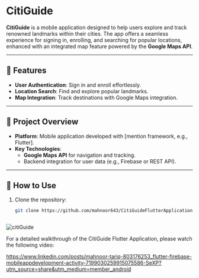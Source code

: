# CitiGuide

**CitiGuide** is a mobile application designed to help users explore and track renowned landmarks within their cities. The app offers a seamless experience for signing in, enrolling, and searching for popular locations, enhanced with an integrated map feature powered by the **Google Maps API**.

---

## 🌟 Features
- **User Authentication**: Sign in and enroll effortlessly.  
- **Location Search**: Find and explore popular landmarks.  
- **Map Integration**: Track destinations with Google Maps integration.  

---

## 📂 Project Overview
- **Platform**: Mobile application developed with [mention framework, e.g., Flutter].  
- **Key Technologies**: 
  - **Google Maps API** for navigation and tracking.  
  - Backend integration for user data (e.g., Firebase or REST API).  

---

## 🚀 How to Use
1. Clone the repository:
   ```bash
   git clone https://github.com/mahnoor643/CitiGuideFlutterApplication



![citiGuide](https://github.com/mahnoor643/CitiGuideFlutterApplication/assets/117991270/86246af4-f174-4b45-93d6-b49bf85e5bd2)

For a detailed walkthrough of the CitiGuide Flutter Application, please watch the following video:

https://www.linkedin.com/posts/mahnoor-tariq-803176253_flutter-firebase-mobileappdevelopment-activity-7199030259915075586-SeXP?utm_source=share&utm_medium=member_android
